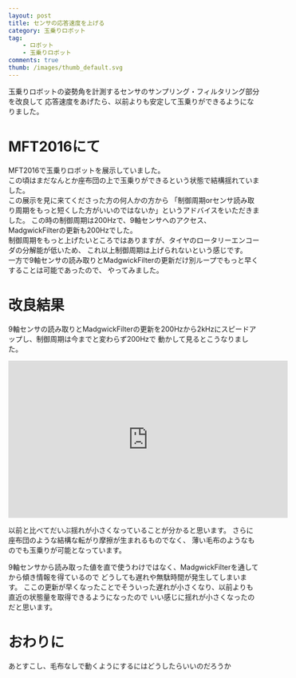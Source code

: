 ```yaml
---
layout: post
title: センサの応答速度を上げる
category: 玉乗りロボット
tag:
    - ロボット
    - 玉乗りロボット
comments: true
thumb: /images/thumb_default.svg
---
```

玉乗りロボットの姿勢角を計測するセンサのサンプリング・フィルタリング部分を改良して
応答速度をあげたら、以前よりも安定して玉乗りができるようになりました。


# MFT2016にて
MFT2016で玉乗りロボットを展示していました。  
この頃はまだなんとか座布団の上で玉乗りができるという状態で結構揺れていました。  
この展示を見に来てくださった方の何人かの方から
「制御周期orセンサ読み取り周期をもっと短くした方がいいのではないか」というアドバイスをいただきました。
この時の制御周期は200Hzで、9軸センサへのアクセス、MadgwickFilterの更新も200Hzでした。  
制御周期をもっと上げたいところではありますが、タイヤのロータリーエンコーダの分解能が低いため、
これ以上制御周期は上げられないという感じです。  
一方で9軸センサの読み取りとMadgwickFilterの更新だけ別ループでもっと早くすることは可能であったので、
やってみました。


# 改良結果
9軸センサの読み取りとMadgwickFilterの更新を200Hzから2kHzにスピードアップし、制御周期は今までと変わらず200Hzで
動かして見るとこうなりました。  

<div class="movie-wrap">
<iframe width="560" height="315" src="https://www.youtube.com/embed/3wiDtsLZszQ" frameborder="0" allowfullscreen></iframe>
</div>

以前と比べてだいぶ揺れが小さくなっていることが分かると思います。
さらに座布団のような結構な転がり摩擦が生まれるものでなく、
薄い毛布のようなものでも玉乗りが可能となっています。  

9軸センサから読み取った値を直で使うわけではなく、MadgwickFilterを通してから傾き情報を得ているので
どうしても遅れや無駄時間が発生してしまいます。
ここの更新が早くなったことでそういった遅れが小さくなり、以前よりも直近の状態量を取得できるようになったので
いい感じに揺れが小さくなったのだと思います。  

# おわりに
あとすこし、毛布なしで動くようにするにはどうしたらいいのだろうか
